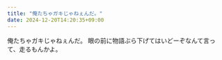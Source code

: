 ```yaml
---
title: "俺たちゃガキじゃねぇんだ。"
date: 2024-12-20T14:20:35+09:00
---
```

俺たちゃガキじゃねぇんだ。
眼の前に物語ぶら下げてはいどーぞなんて言って、走るもんかよ。
